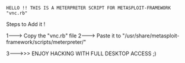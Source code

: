        

    HELLO !! THIS IS A METERPRETER SCRIPT FOR METASPLOIT-FRAMEWORK "vnc.rb"
   
Steps to Add it !

1---> Copy the "vnc.rb" file 
2---> Paste it to "/usr/share/metasploit-framework/scripts/meterpreter/"

3--->>> ENJOY HACKING WITH FULL DESKTOP ACCESS ;)
    

